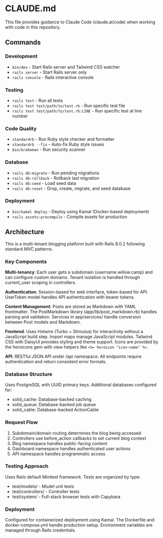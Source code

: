 # CLAUDE.md

This file provides guidance to Claude Code (claude.ai/code) when working with code in this repository.

## Commands

### Development
- `bin/dev` - Start Rails server and Tailwind CSS watcher
- `rails server` - Start Rails server only
- `rails console` - Rails interactive console

### Testing
- `rails test` - Run all tests
- `rails test test/path/to/test.rb` - Run specific test file
- `rails test test/path/to/test.rb:LINE` - Run specific test at line number

### Code Quality
- `standardrb` - Run Ruby style checker and formatter
- `standardrb --fix` - Auto-fix Ruby style issues
- `bin/brakeman` - Run security scanner

### Database
- `rails db:migrate` - Run pending migrations
- `rails db:rollback` - Rollback last migration
- `rails db:seed` - Load seed data
- `rails db:reset` - Drop, create, migrate, and seed database

### Deployment
- `bin/kamal deploy` - Deploy using Kamal (Docker-based deployment)
- `rails assets:precompile` - Compile assets for production

## Architecture

This is a multi-tenant blogging platform built with Rails 8.0.2 following standard MVC patterns.

### Key Components

**Multi-tenancy**: Each user gets a subdomain (username.willow.camp) and can configure custom domains. Tenant isolation is handled through current_user scoping in controllers.

**Authentication**: Session-based for web interface, token-based for API. UserToken model handles API authentication with bearer tokens.

**Content Management**: Posts are stored as Markdown with YAML frontmatter. The PostMarkdown library (app/lib/post_markdown.rb) handles parsing and validation. Services in app/services/ handle conversion between Post models and Markdown.

**Frontend**: Uses Hotwire (Turbo + Stimulus) for interactivity without a JavaScript build step. Import maps manage JavaScript modules. Tailwind CSS with DaisyUI provides styling and theme support. Icons are provided by the heroicons gem with view helpers like `<%= heroicon "icon-name" %>`.

**API**: RESTful JSON API under /api namespace. All endpoints require authentication and return consistent error formats.

### Database Structure

Uses PostgreSQL with UUID primary keys. Additional databases configured for:
- solid_cache: Database-backed caching
- solid_queue: Database-backed job queue
- solid_cable: Database-backed ActionCable

### Request Flow

1. Subdomain/domain routing determines the blog being accessed
2. Controllers use before_action callbacks to set current blog context
3. Blog namespace handles public-facing content
4. Dashboard namespace handles authenticated user actions
5. API namespace handles programmatic access

### Testing Approach

Uses Rails default Minitest framework. Tests are organized by type:
- test/models/ - Model unit tests
- test/controllers/ - Controller tests
- test/system/ - Full-stack browser tests with Capybara

### Deployment

Configured for containerized deployment using Kamal. The Dockerfile and docker-compose.yml handle production setup. Environment variables are managed through Rails credentials.